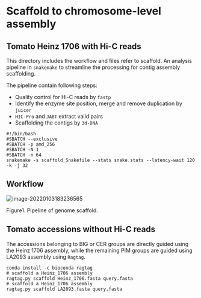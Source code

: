 # Scaffold to chromosome-level assembly



## Tomato Heinz 1706 with Hi-C reads 

This directory includes the workflow and files refer to scaffold. An analysis pipeline in `snakemake` to streamline the processing for contig assembly scaffolding.

The pipeline contain following steps:

- Quality control for Hi-C reads by `fastp` 
- Identify the enzyme site position, merge and remove duplication by `juicer`
- `HIC-Pro` and `JABT`  extract valid pairs 
- Scaffolding the contigs by `3d-DNA`

```shell
#!/bin/bash
#SBATCH --exclusive
#SBATCH -p amd_256
#SBATCH -N 1
#SBATCH -n 64
snakemake -s scaffold_Snakefile --stats snake.stats --latency-wait 120 -k -j 32
```

## Workflow

![image-20220103183236565](https://github.com/YaoZhou89/TGG/blob/main/figs/1_2genome_assembly_scaffold.png)


Figure1.  Pipeline of genome scaffold.



## Tomato accessions without Hi-C reads

The accessions belonging to BIG or CER groups are directly guided using the Heinz 1706 assembly, while the remaining PIM groups are guided using LA2093 assembly using `Ragtag`.

```shell
conda install -c bioconda ragtag
# scaffold a Heinz_1706 assembly
ragtag.py scaffold Heinz_1706.fasta query.fasta
# scaffold a Heinz_1706 assembly
ragtag.py scaffold LA2093.fasta query.fasta
```





